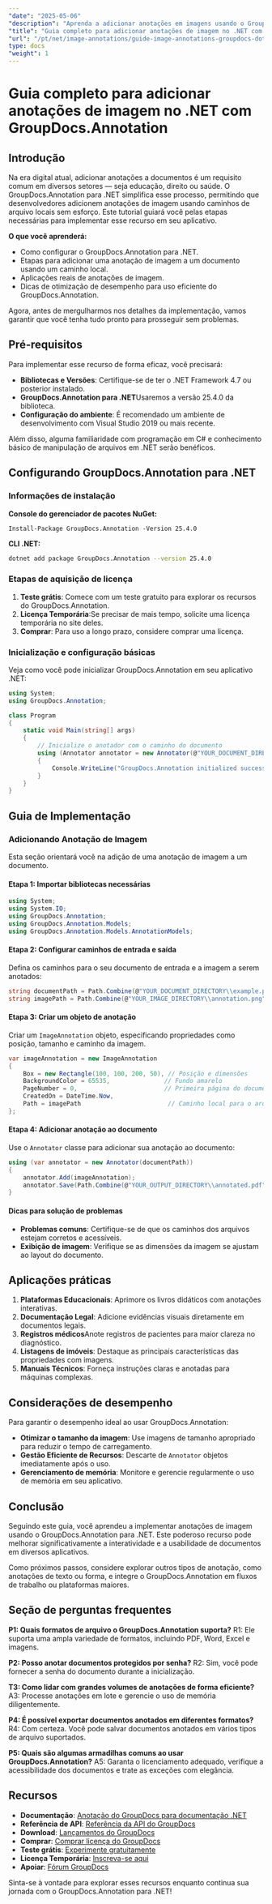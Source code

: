 ```yaml
---
"date": "2025-05-06"
"description": "Aprenda a adicionar anotações em imagens usando o GroupDocs.Annotation para .NET. Aprimore documentos nos setores de educação, jurídico e saúde."
"title": "Guia completo para adicionar anotações de imagem no .NET com GroupDocs.Annotation"
"url": "/pt/net/image-annotations/guide-image-annotations-groupdocs-dotnet/"
type: docs
"weight": 1
---
```


# Guia completo para adicionar anotações de imagem no .NET com GroupDocs.Annotation

## Introdução

Na era digital atual, adicionar anotações a documentos é um requisito comum em diversos setores — seja educação, direito ou saúde. O GroupDocs.Annotation para .NET simplifica esse processo, permitindo que desenvolvedores adicionem anotações de imagem usando caminhos de arquivo locais sem esforço. Este tutorial guiará você pelas etapas necessárias para implementar esse recurso em seu aplicativo.

**O que você aprenderá:**
- Como configurar o GroupDocs.Annotation para .NET.
- Etapas para adicionar uma anotação de imagem a um documento usando um caminho local.
- Aplicações reais de anotações de imagem.
- Dicas de otimização de desempenho para uso eficiente do GroupDocs.Annotation.

Agora, antes de mergulharmos nos detalhes da implementação, vamos garantir que você tenha tudo pronto para prosseguir sem problemas.

## Pré-requisitos

Para implementar esse recurso de forma eficaz, você precisará:
- **Bibliotecas e Versões**: Certifique-se de ter o .NET Framework 4.7 ou posterior instalado.
- **GroupDocs.Annotation para .NET**Usaremos a versão 25.4.0 da biblioteca.
- **Configuração do ambiente**: É recomendado um ambiente de desenvolvimento com Visual Studio 2019 ou mais recente.

Além disso, alguma familiaridade com programação em C# e conhecimento básico de manipulação de arquivos em .NET serão benéficos.

## Configurando GroupDocs.Annotation para .NET

### Informações de instalação

**Console do gerenciador de pacotes NuGet:**
```shell
Install-Package GroupDocs.Annotation -Version 25.4.0
```

**CLI .NET:**
```bash
dotnet add package GroupDocs.Annotation --version 25.4.0
```

### Etapas de aquisição de licença

1. **Teste grátis**: Comece com um teste gratuito para explorar os recursos do GroupDocs.Annotation.
2. **Licença Temporária**:Se precisar de mais tempo, solicite uma licença temporária no site deles.
3. **Comprar**: Para uso a longo prazo, considere comprar uma licença.

### Inicialização e configuração básicas

Veja como você pode inicializar GroupDocs.Annotation em seu aplicativo .NET:

```csharp
using System;
using GroupDocs.Annotation;

class Program
{
    static void Main(string[] args)
    {
        // Inicialize o anotador com o caminho do documento
        using (Annotator annotator = new Annotator(@"YOUR_DOCUMENT_DIRECTORY\\example.pdf"))
        {
            Console.WriteLine("GroupDocs.Annotation initialized successfully.");
        }
    }
}
```

## Guia de Implementação

### Adicionando Anotação de Imagem

Esta seção orientará você na adição de uma anotação de imagem a um documento.

#### Etapa 1: Importar bibliotecas necessárias

```csharp
using System;
using System.IO;
using GroupDocs.Annotation;
using GroupDocs.Annotation.Models;
using GroupDocs.Annotation.Models.AnnotationModels;
```

#### Etapa 2: Configurar caminhos de entrada e saída

Defina os caminhos para o seu documento de entrada e a imagem a serem anotados:

```csharp
string documentPath = Path.Combine(@"YOUR_DOCUMENT_DIRECTORY\\example.pdf");
string imagePath = Path.Combine(@"YOUR_IMAGE_DIRECTORY\\annotation.png");
```

#### Etapa 3: Criar um objeto de anotação

Criar um `ImageAnnotation` objeto, especificando propriedades como posição, tamanho e caminho da imagem.

```csharp
var imageAnnotation = new ImageAnnotation
{
    Box = new Rectangle(100, 100, 200, 50), // Posição e dimensões
    BackgroundColor = 65535,               // Fundo amarelo
    PageNumber = 0,                        // Primeira página do documento
    CreatedOn = DateTime.Now,
    Path = imagePath                        // Caminho local para o arquivo de imagem
};
```

#### Etapa 4: Adicionar anotação ao documento

Use o `Annotator` classe para adicionar sua anotação ao documento:

```csharp
using (var annotator = new Annotator(documentPath))
{
    annotator.Add(imageAnnotation);
    annotator.Save(Path.Combine(@"YOUR_OUTPUT_DIRECTORY\\annotated.pdf"));
}
```

#### Dicas para solução de problemas
- **Problemas comuns**: Certifique-se de que os caminhos dos arquivos estejam corretos e acessíveis.
- **Exibição de imagem**: Verifique se as dimensões da imagem se ajustam ao layout do documento.

## Aplicações práticas

1. **Plataformas Educacionais**: Aprimore os livros didáticos com anotações interativas.
2. **Documentação Legal**: Adicione evidências visuais diretamente em documentos legais.
3. **Registros médicos**Anote registros de pacientes para maior clareza no diagnóstico.
4. **Listagens de imóveis**: Destaque as principais características das propriedades com imagens.
5. **Manuais Técnicos**: Forneça instruções claras e anotadas para máquinas complexas.

## Considerações de desempenho

Para garantir o desempenho ideal ao usar GroupDocs.Annotation:
- **Otimizar o tamanho da imagem**: Use imagens de tamanho apropriado para reduzir o tempo de carregamento.
- **Gestão Eficiente de Recursos**: Descarte de `Annotator` objetos imediatamente após o uso.
- **Gerenciamento de memória**: Monitore e gerencie regularmente o uso de memória em seu aplicativo.

## Conclusão

Seguindo este guia, você aprendeu a implementar anotações de imagem usando o GroupDocs.Annotation para .NET. Este poderoso recurso pode melhorar significativamente a interatividade e a usabilidade de documentos em diversos aplicativos. 

Como próximos passos, considere explorar outros tipos de anotação, como anotações de texto ou forma, e integre o GroupDocs.Annotation em fluxos de trabalho ou plataformas maiores.

## Seção de perguntas frequentes

**P1: Quais formatos de arquivo o GroupDocs.Annotation suporta?**
R1: Ele suporta uma ampla variedade de formatos, incluindo PDF, Word, Excel e imagens.

**P2: Posso anotar documentos protegidos por senha?**
R2: Sim, você pode fornecer a senha do documento durante a inicialização.

**T3: Como lidar com grandes volumes de anotações de forma eficiente?**
A3: Processe anotações em lote e gerencie o uso de memória diligentemente.

**P4: É possível exportar documentos anotados em diferentes formatos?**
R4: Com certeza. Você pode salvar documentos anotados em vários tipos de arquivo suportados.

**P5: Quais são algumas armadilhas comuns ao usar GroupDocs.Annotation?**
A5: Garanta o licenciamento adequado, verifique a acessibilidade dos documentos e trate as exceções com elegância.

## Recursos

- **Documentação**: [Anotação do GroupDocs para documentação .NET](https://docs.groupdocs.com/annotation/net/)
- **Referência de API**: [Referência da API do GroupDocs](https://reference.groupdocs.com/annotation/net/)
- **Download**: [Lançamentos do GroupDocs](https://releases.groupdocs.com/annotation/net/)
- **Comprar**: [Comprar licença do GroupDocs](https://purchase.groupdocs.com/buy)
- **Teste grátis**: [Experimente gratuitamente](https://releases.groupdocs.com/annotation/net/)
- **Licença Temporária**: [Inscreva-se aqui](https://purchase.groupdocs.com/temporary-license/)
- **Apoiar**: [Fórum GroupDocs](https://forum.groupdocs.com/c/annotation/) 

Sinta-se à vontade para explorar esses recursos enquanto continua sua jornada com o GroupDocs.Annotation para .NET!
